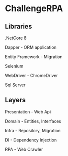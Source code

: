 # ChallengeRPA

## Libraries
.NetCore 8

Dapper - ORM application

Entity Framework - Migration 

Selenium 

WebDriver - ChromeDriver

Sql Server 

## Layers

Presentation - Web Api

Domain - Entities, Interfaces

Infra - Repository, Migration

DI - Dependency Injection

RPA - Web Crawler







